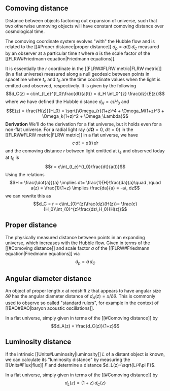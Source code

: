 ## Comoving distance
Distance between objects factoring out expansion of universe, such that two otherwise unmoving objects will have constant comoving distance over cosmological time. 

The comoving coordinate system evolves "with" the Hubble flow and is related to the [[#Proper distance|proper distance]] $d_p = a(t)\,d_C$ measured by an observer at a particular time $t$ where $a$ is the scale factor of the [[FLRW#Friedmann equation|Friedmann equations]]. 

It is essentially the $r$ coordinate in the [[FLRW#FLRW metric|FLRW metric]] (in a flat universe) measured along a null geodesic between points in spacetime where $t_e$ and $t_0$ are the time coordinate values when the light is emitted and observed, respectively. It is given by the following $$d_C(z) = c\int_{t_e}^{t_0}\frac{dt}{a(t)} =  d_H \int_0^{z} \frac{dz}{E(z)}$$where we have defined the Hubble distance $d_H = c/H_0$ and $$E(z) = \frac{H(z)}{H_0} = \sqrt{\Omega_{r}(1+z)^4 + \Omega_M(1+z)^3 + \Omega_k(1+z)^2 + \Omega_\Lambda}$$
**Derivation**
We'll do the derivation for a flat universe, but it holds even for a non-flat universe. For a radial light ray ($d\mathbf{\Omega} = 0$, $d\tau = 0$) in the [[FLRW#FLRW metric|FLRW metric]] in a flat universe, we have $$c\,dt = a(t)\,dr$$ and the comoving distance $r$ between light emitted at $t_e$ and observed today at $t_0$ is $$r = c\int_{t_e}^{t_0}\frac{dt}{a(t)}$$Using the relations  $$H = \frac{\dot{a}}{a} \implies dt= \frac{1}{H}\frac{da}{a}\quad ,\quad a(z) = \frac{1}{1+z} \implies \frac{da}{a} = -a\, dz$$we can rewrite this as $$d_C = r = c\int_{0}^{z}\frac{dz}{H(z)}= \frac{c}{H_0}\int_{0}^{z}\frac{dz\,H_0}{H(z)}$$

## Proper distance
The physically measured distance between points in an expanding universe, which increases with the Hubble flow. Given in terms of the [[#Comoving distance]] and scale factor $a$ of the [[FLRW#Friedmann equation|Friedmann equations]] via $$d_{p} = a\,d_C$$

## Angular diameter distance
An object of proper length $x$ at redshift $z$ that appears to have angular size $\delta\theta$ has the angular diameter distance of $d_A ( z ) = x / \delta\theta$. This is commonly used to observe so called "standard rulers", for example in the context of [[BAO#BAO|baryon acoustic oscillations]].

In a flat universe, simply given in terms of the [[#Comoving distance]] by $$d_A(z) = \frac{d_C(z)}{1+z}$$

## Luminosity distance
If the intrinsic [[Units#Luminosity|luminosity]] $L$ of a distant object is known, we can calculate its "luminosity distance" by measuring the [[Units#Flux|flux]] $F$ and determine a distance $d_L(z)=\sqrt{L/4\pi F}$. 

In a flat universe, simply given in terms of the [[#Comoving distance]] by $$d_L(z) = (1+z)\,d_C(z)$$